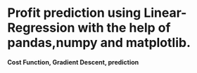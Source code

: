 # Profit prediction using Linear-Regression with the help of pandas,numpy and matplotlib. 
**Cost Function, Gradient Descent, prediction** 
